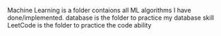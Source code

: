 Machine Learning is a folder contaions all ML algorithms I have done/implemented.
database is the folder to practice my database skill
LeetCode is the folder to practice the code ability
